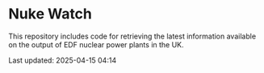 # Nuke Watch

This repository includes code for retrieving the latest information available on the output of EDF nuclear power plants in the UK.

Last updated: 2025-04-15 04:14